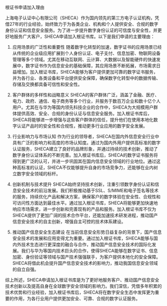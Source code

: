 根证书申请加入理由

上海电子认证中心有限公司（SHECA）作为国内领先的第三方电子认证机构，凭借27年的行业经验，始终致力于为各类企业、机构和个人提供安全、合规的数字身份认证和信息安全服务。为了进一步提升数字身份认证的可信度与安全性，并更好地服务广大客户，SHECA申请加入根证书库。以下是我们申请的主要理由：

1. 应用场景的广泛性和重要性
随着数字化转型的加速，数字证书的应用场景已经从传统的企业级应用扩展到个人身份认证、电子支付、信息加密、物联网设备管理等多个领域。尤其在移动互联网、云计算、大数据以及智能硬件的快速发展中，数字证书作为信息安全的基础保障，其应用场景不断拓展，市场需求日益增加。加入根证书库，SHECA能够为客户提供更加可靠的数字证书服务，并为各行业、各类设备和平台提供安全保障，确保数字化转型中的数据传输、存储及交换都具备可信性和安全性。

2. 客户群体的多样性和战略意义
SHECA的客户群体广泛，涵盖了金融、医疗、电力、政府、通信、电子商务等多个行业，并服务于数百万企业和数十亿个人用户。尤其在与华为等国内领先科技企业的合作中，SHECA为大规模用户群体提供高效、安全、合规的身份认证与信息安全服务。加入根证书库后，SHECA将能够进一步增强与这些客户群体的信任，提升他们在使用本地化数字认证产品时的安全性和合规性，推动更多行业应用的数字安全发展。

3. 行业影响力与市场认知
作为行业的领导者，SHECA在国内外信息安全行业中具有广泛的影响力和高度的市场认知度。通过为国内外用户提供高标准的数字认证服务，SHECA建立了良好的品牌形象，并通过持续的技术创新，推动了数字身份认证体系的不断完善。加入根证书库后，SHECA的数字证书服务将得到更广泛的认可，并进一步巩固其在国内信息安全领域的行业地位。通过这种高标准的认证，SHECA不仅能够提升自身的市场竞争力，还能够在业内树立数字安全领域的标杆。

4. 创新机制与技术提升
SHECA始终坚持技术创新，注重引领数字身份认证和信息安全技术的前沿发展。我们积极推动基于SSL、S/MIME和电子签名等技术的服务，持续优化产品和解决方案，确保客户的数字体验在安全性、合规性和可访问性方面达到最佳水平。通过加入根证书库，SHECA将能够更加快速地响应市场需求，进一步创新和完善现有的产品和服务。加入根证书库不仅为SHECA提供了更加广阔的技术合作平台，还能加速技术研发进程，推动国产信息安全技术的自主创新，增强自主可控的技术体系建设。

5. 推动国产信息安全生态建设
在当前信息安全形势日益复杂的背景下，国产信息安全技术的发展和应用变得尤为重要。通过加入根证书库，SHECA能够与国内外技术生态进行更深度的融合与合作，推动国产信息安全技术的国际化发展。我们与华为等国内技术巨头的合作，使得SHECA能够在数字证书、信息加密、身份验证等领域与国产技术强强联手，为客户提供本地化的安全保障。SHECA将借此机会提升国产信息安全技术的影响力，推动我国信息安全领域的自立自强。

综上所述，SHECA申请加入根证书库是为了更好地服务客户、推动国产信息安全技术创新以及提高自身在全球数字安全领域的影响力。我们深信，凭借多年积累的技术优势和行业经验，加入根证书库后，SHECA将在数字安全生态中发挥更为重要的作用，为各行业用户提供更加安全、可靠、合规的数字认证服务。
